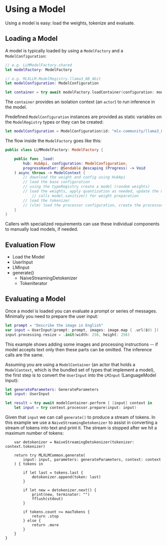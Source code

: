 #  Using a Model

Using a model is easy:  load the weights, tokenize and evaluate.

## Loading a Model

A model is typically loaded by using a `ModelFactory` and a `ModelConfiguration`:

```swift
// e.g. LLMModelFactory.shared
let modelFactory: ModelFactory

// e.g. MLXLLM.ModelRegistry.llama3_8B_4bit
let modelConfiguration: ModelConfiguration

let container = try await modelFactory.loadContainer(configuration: modelConfiguration)
```

The `container` provides an isolation context (an `actor`) to run inference in the model.

Predefined `ModelConfiguration` instances are provided as static variables
on the `ModelRegistry` types or they can be created:

```swift
let modelConfiguration = ModelConfiguration(id: "mlx-community/llama3_8B_4bit")
```

The flow inside the `ModelFactory` goes like this:

```swift
public class LLMModelFactory: ModelFactory {

    public func _load(
        hub: HubApi, configuration: ModelConfiguration,
        progressHandler: @Sendable @escaping (Progress) -> Void
    ) async throws -> ModelContext {
        // download the weight and config using HubApi
        // load the base configuration
        // using the typeRegistry create a model (random weights)
        // load the weights, apply quantization as needed, update the model
            // calls model.sanitize() for weight preparation
        // load the tokenizer
        // (vlm) load the processor configuration, create the processor
    }
}
```

Callers with specialized requirements can use these individual components to manually
load models, if needed.

## Evaluation Flow

- Load the Model
- UserInput
- LMInput
- generate()
    - NaiveStreamingDetokenizer
    - TokenIterator

## Evaluating a Model

Once a model is loaded you can evaluate a prompt or series of
messages.  Minimally you need to prepare the user input:

```swift
let prompt = "Describe the image in English"
var input = UserInput(prompt: prompt, images: image.map { .url($0) })
input.processing.resize = .init(width: 256, height: 256)
```

This example shows adding some images and processing instructions -- if
model accepts text only then these parts can be omitted.  The inference
calls are the same.

Assuming you are using a `ModelContainer` (an actor that holds
a `ModelContext`, which is the bundled set of types that implement a
model), the first step is to convert the `UserInput` into the
`LMInput` (LanguageModel Input):

```swift
let generateParameters: GenerateParameters
let input: UserInput

let result = try await modelContainer.perform { [input] context in
    let input = try context.processor.prepare(input: input)

```

Given that `input` we can call `generate()` to produce a stream
of tokens.  In this example we use a `NaiveStreamingDetokenizer`
to assist in converting a stream of tokens into text and print it.
The stream is stopped after we hit a maximum number of tokens:

```
    var detokenizer = NaiveStreamingDetokenizer(tokenizer: context.tokenizer)

    return try MLXLMCommon.generate(
        input: input, parameters: generateParameters, context: context
    ) { tokens in

        if let last = tokens.last {
            detokenizer.append(token: last)
        }

        if let new = detokenizer.next() {
            print(new, terminator: "")
            fflush(stdout)
        }

        if tokens.count >= maxTokens {
            return .stop
        } else {
            return .more
        }
    }
}
```
